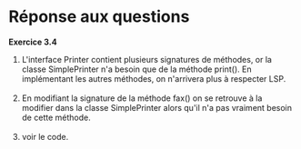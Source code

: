 # Réponse aux questions

**Exercice 3.4**

1. L'interface Printer contient plusieurs signatures de méthodes, or la classe SimplePrinter n'a besoin que de la méthode print(). En implémentant les autres méthodes, on n'arrivera plus à respecter LSP.<br/><br/>
2. En modifiant la signature de la méthode fax() on se retrouve à la modifier dans la classe SimplePrinter alors qu'il n'a pas vraiment besoin de cette méthode.<br/><br/>
3. voir le code.